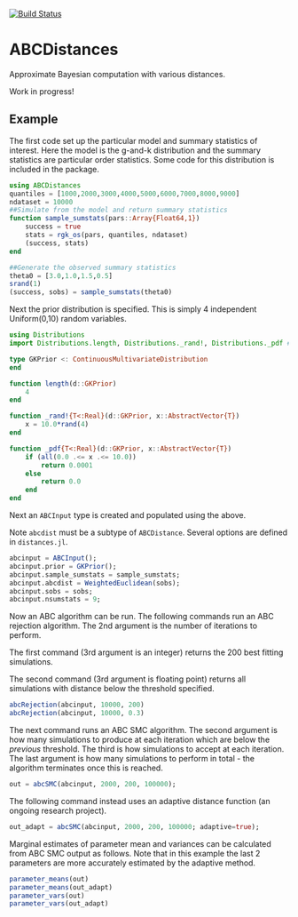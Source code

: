 [![Build Status](https://travis-ci.org/dennisprangle/ABCDistances.jl.svg?branch=master)](https://travis-ci.org/dennisprangle/ABCDistances.jl)
# ABCDistances

Approximate Bayesian computation with various distances.

Work in progress!

## Example

The first code set up the particular model and summary statistics of interest. Here the model is the g-and-k distribution and the summary statistics are particular order statistics. Some code for this distribution is included in the package.

```julia
using ABCDistances
quantiles = [1000,2000,3000,4000,5000,6000,7000,8000,9000]
ndataset = 10000
##Simulate from the model and return summary statistics
function sample_sumstats(pars::Array{Float64,1})
    success = true
    stats = rgk_os(pars, quantiles, ndataset)
    (success, stats)
end

##Generate the observed summary statistics
theta0 = [3.0,1.0,1.5,0.5]
srand(1)
(success, sobs) = sample_sumstats(theta0)
```

Next the prior distribution is specified. This is simply 4 independent Uniform(0,10) random variables.
```julia
using Distributions
import Distributions.length, Distributions._rand!, Distributions._pdf ##So that these can be extended

type GKPrior <: ContinuousMultivariateDistribution
end

function length(d::GKPrior)
    4
end

function _rand!{T<:Real}(d::GKPrior, x::AbstractVector{T})
    x = 10.0*rand(4)
end

function _pdf{T<:Real}(d::GKPrior, x::AbstractVector{T})
    if (all(0.0 .<= x .<= 10.0))
        return 0.0001
    else
        return 0.0
    end
end
```

Next an `ABCInput` type is created and populated using the above.

Note `abcdist` must be a subtype of `ABCDistance`. Several options are defined in `distances.jl`.

```julia
abcinput = ABCInput();
abcinput.prior = GKPrior();
abcinput.sample_sumstats = sample_sumstats;
abcinput.abcdist = WeightedEuclidean(sobs);
abcinput.sobs = sobs;
abcinput.nsumstats = 9;
```

Now an ABC algorithm can be run. The following commands run an ABC rejection algorithm. The 2nd argument is the number of iterations to perform.

The first command (3rd argument is an integer) returns the 200 best fitting simulations.

The second command (3rd argument is floating point) returns all simulations with distance below the threshold specified.

```julia
abcRejection(abcinput, 10000, 200)
abcRejection(abcinput, 10000, 0.3)
```

The next command runs an ABC SMC algorithm.
The second argument is how many simulations to produce at each iteration which are below the *previous* threshold.
The third is how simulations to accept at each iteration.
The last argument is how many simulations to perform in total - the algorithm terminates once this is reached.

```julia
out = abcSMC(abcinput, 2000, 200, 100000);
```

The following command instead uses an adaptive distance function (an ongoing research project).

```julia
out_adapt = abcSMC(abcinput, 2000, 200, 100000; adaptive=true);
```

Marginal estimates of parameter mean and variances can be calculated from ABC SMC output as follows.
Note that in this example the last 2 parameters are more accurately estimated by the adaptive method.

```julia
parameter_means(out)
parameter_means(out_adapt)
parameter_vars(out)
parameter_vars(out_adapt)
```

